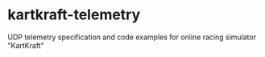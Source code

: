 # kartkraft-telemetry
UDP telemetry specification and code examples for online racing simulator "KartKraft"

